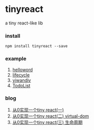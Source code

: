 # tinyreact
a tiny react-like lib 

### install
```
npm install tinyreact --save
```

### example
 1. [helloword](https://github.com/ykforerlang/tinyreact/tree/master/example/helloworld) 
 2. [lifecycle](https://github.com/ykforerlang/tinyreact/tree/master/example/lifecycle)
 3. [yiwandiv](https://github.com/ykforerlang/tinyreact/tree/master/example/yiwandiv)
 4. [TodoList](https://github.com/ykforerlang/todo)

### blog

1. [从0实现一个tiny react(一)](https://github.com/ykforerlang/tinyreact/blob/master/blog/%E4%BB%8E0%E5%AE%9E%E7%8E%B0%E4%B8%80%E4%B8%AAtiny%20react(%E4%B8%80).md)
2. [从0实现一个tiny react(二) virtual-dom](https://github.com/ykforerlang/tinyreact/blob/master/blog/%E4%BB%8E0%E5%AE%9E%E7%8E%B0%E4%B8%80%E4%B8%AAtiny%20react(%E4%BA%8C).md) 
3. [从0实现一个tiny react(三) 生命周期](https://github.com/ykforerlang/tinyreact/blob/master/blog/%E4%BB%8E0%E5%AE%9E%E7%8E%B0%E4%B8%80%E4%B8%AAtiny%20react(%E4%B8%89).md) 
